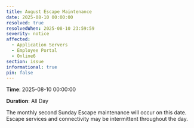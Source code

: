 ```yaml
---
title: August Escape Maintenance 
date: 2025-08-10 00:00:00
resolved: true
resolvedWhen: 2025-08-10 23:59:59
severity: notice
affected:
  - Application Servers
  - Employee Portal
  - Online6
section: issue
informational: true
pin: false
---
```


**Time**: 2025-08-10 00:00:00

**Duration**: All Day

The monthly second Sunday Escape maintenance will occur on this date. Escape services and connectivity may be intermittent throughout the day.
